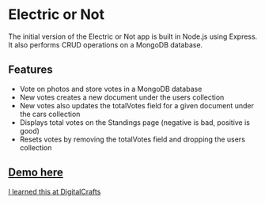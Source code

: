 # Electric or Not

The initial version of the Electric or Not app is built in Node.js using Express. It also performs CRUD operations on a MongoDB database.

## Features
* Vote on photos and store votes in a MongoDB database
* New votes creates a new document under the users collection
* New votes also updates the totalVotes field for a given document under the cars collection
* Displays total votes on the Standings page (negative is bad, positive is good)
* Resets votes by removing the totalVotes field and dropping the users collection

## [Demo here](http://kdavidmoore.com:3060)

[I learned this at DigitalCrafts](https://digitalcrafts.com)